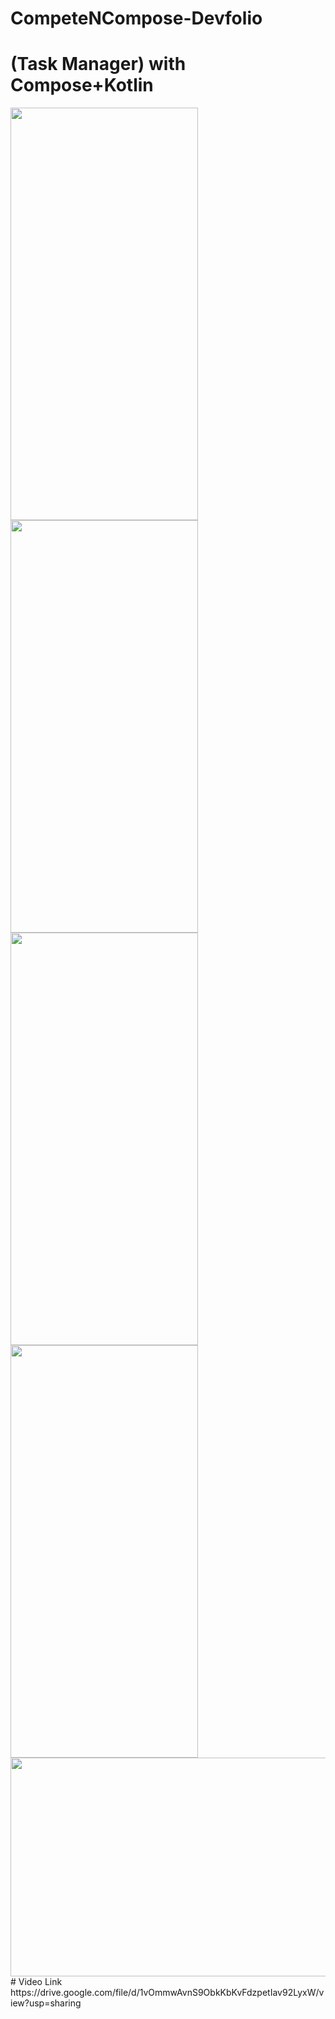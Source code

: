 # CompeteNCompose-Devfolio

# (Task Manager) with Compose+Kotlin
<img src="https://user-images.githubusercontent.com/81664507/196006462-bd6b47ca-6aa9-461c-bcbc-1b3bfa622b79.jpg" width=300 height=660/>
<img src="https://user-images.githubusercontent.com/81664507/196016552-d1bd5e73-2b10-4079-a8b8-6b1c570c6a88.jpg" width=300 height=660/>
<img src="https://user-images.githubusercontent.com/81664507/196016585-2b83aeb0-4a0b-4975-83b8-9025db75b6f1.jpg" width=300 height=660/>
<img src="https://user-images.githubusercontent.com/81664507/196006467-4d4e965a-2e82-4d0d-9c79-897afed8c392.jpg" width=300 height=660/>
<img src="https://user-images.githubusercontent.com/81664507/196006597-f636c540-3f32-4ae6-8814-71cebac2351c.png" width=660 height=350/>
# Video Link
https://drive.google.com/file/d/1vOmmwAvnS9ObkKbKvFdzpetIav92LyxW/view?usp=sharing

